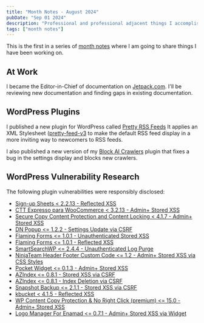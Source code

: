 ```yaml
---
title: "Month Notes - August 2024"
pubDate: "Sep 01 2024"
description: "Professional and professional adjacent things I accomplished in August 2024"
tags: ["month notes"]
---
```


This is the first in a series of [month notes](/blog/tags/month-notes) where I am going to share things I have been working on. 

## At Work

I became the Editor-in-Chief of documentation on [Jetpack.com](https://jetpack.com/). I'll be reviewing new documentation and finding gaps in existing documentation.

## WordPress Plugins

I published a new plugin for WordPress called [Pretty RSS Feeds](https://wordpress.org/plugins/pretty-rss-feeds/) It applies an XML Stylesheet ([pretty-feed-v3](https://github.com/genmon/aboutfeeds/blob/main/tools/pretty-feed-v3.xsl) to make the default RSS feed display in a more inviting way to newcomers to RSS feeds.

I also published a new version of my [Block AI Crawlers](https://wordpress.org/plugins/block-ai-crawlers/) plugin that fixes a bug in the settings display and blocks new crawlers.

## WordPress Vulnerability Research

The following plugin vulnerabilities were responsibly disclosed:

- [Sign-up Sheets < 2.2.13 - Reflected XSS](https://wpscan.com/vulnerability/f3526320-3abd-4ddb-8f73-778741bd9c48)
- [CTT Expresso para WooCommerce < 3.2.13 - Admin+ Stored XSS](https://wpscan.com/vulnerability/39a78741-eeae-4a27-8136-7d0bb0bf2263)
- [Secure Copy Content Protection and Content Locking < 4.1.7 - Admin+ Stored XSS](https://wpscan.com/vulnerability/f4df74c2-4c95-4d1c-97c1-ebfc225f6b93)
- [DN Popup <= 1.2.2 - Settings Update via CSRF](https://wpscan.com/vulnerability/1f941d51-1eaf-424a-95b8-ccaa3fdd339b)
- [Flaming Forms <= 1.0.1 - Unauthenticated Stored XSS](https://wpscan.com/vulnerability/d30a3b95-5d1f-4755-8b61-19946afc51ef)
- [Flaming Forms <= 1.0.1 - Reflected XSS](https://wpscan.com/vulnerability/5e9f98ef-5a44-4a0c-b9cd-ce750bec74f9)
- [SmartSearchWP <= 2.4.4 - Unauthenticated Log Purge](https://wpscan.com/vulnerability/d48fdab3-669c-4870-a2f9-6c39a7c25fd8)
- [NinjaTeam Header Footer Custom Code <= 1.2 - Admin+ Stored XSS via CSS Styles](https://wpscan.com/vulnerability/9c5efe3c-95a8-4647-86c0-20aa7dd92b66)
- [Pocket Widget <= 0.1.3 - Admin+ Stored XSS](https://wpscan.com/vulnerability/b1697646-1090-4a2b-9987-cec07428378e)
- [AZIndex <= 0.8.1 - Stored XSS via CSRF](https://wpscan.com/vulnerability/b861f18a-40ae-4989-a8e4-37df1771ae23)
- [AZIndex <= 0.8.1 - Index Deletion via CSRF](https://wpscan.com/vulnerability/6c1d4354-b88b-46ca-b25a-efb9518f4955)
- [Snapshot Backup <= 2.1.1 - Stored XSS via CSRF](https://wpscan.com/vulnerability/4463785c-55db-4f86-80a2-ada4d2241e5e)
- [kbucket < 4.1.5 - Reflected XSS](https://wpscan.com/vulnerability/d2b8ca6c-2b14-4d72-8e39-0f3ca5c23f56)
- [WP Content Copy Protection & No Right Click (premium) <= 15.0 - Admin+ Stored XSS](https://wpscan.com/vulnerability/2b1af7eb-452a-43f4-aae9-edd8e7312fe8)
- [Logo Manager For Enamad <= 0.7.1 - Admin+ Stored XSS via Widget](https://wpscan.com/vulnerability/37b5ed06-0633-49e0-b47d-8aa2f4510179)
